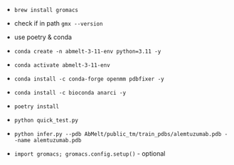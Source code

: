 - `brew install gromacs`
- check if in path `gmx --version`
- use poetry & conda
- `conda create -n abmelt-3-11-env python=3.11 -y`
- `conda activate abmelt-3-11-env`
- `conda install -c conda-forge openmm pdbfixer -y`
- `conda install -c bioconda anarci -y` 
- `poetry install`
- `python quick_test.py`
- `python infer.py --pdb AbMelt/public_tm/train_pdbs/alemtuzumab.pdb --name alemtuzumab.pdb`

- `import gromacs; gromacs.config.setup()` - optional
